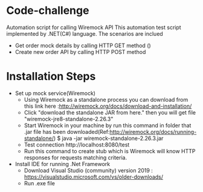 # Code-challenge
Automation script for calling Wiremock API
This automation test script implemented by .NET(C#) language.
The scenarios are inclued
  - Get order mock details by calling HTTP GET method ()
  - Create new order API by calling HTTP POST method 

# Installation Steps
 - Set up mock service(Wiremock)
    - Using Wiremock as a standalone process you can download from this link here :http://wiremock.org/docs/download-and-installation/
    - Click "download the standalone JAR from here." then you will get file "wiremock-jre8-standalone-2.26.3"
    - Start Wiremock in your machine by run this command in folder that .jar file has been downloaded(Ref:http://wiremock.org/docs/running-standalone/)
         $ java -jar wiremock-standalone-2.26.3.jar
    - Test connection http://localhost:8080/test
    - Run this command to create stub which is Wiremock will know HTTP responses for requests matching criteria.
 - Install IDE for running .Net Framework
    - Download Visual Studio (community) version 2019 : https://visualstudio.microsoft.com/vs/older-downloads/
    - Run .exe file
 
